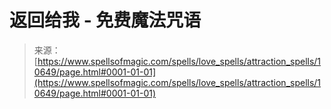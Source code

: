 <!--yml

category: 未分类

date: 2024-06-12 18:47:22

-->

# 返回给我 - 免费魔法咒语

> 来源：[https://www.spellsofmagic.com/spells/love_spells/attraction_spells/10649/page.html#0001-01-01](https://www.spellsofmagic.com/spells/love_spells/attraction_spells/10649/page.html#0001-01-01)
